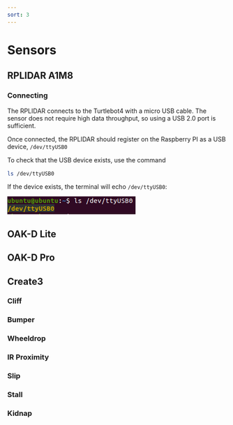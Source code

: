 ```yaml
---
sort: 3
---
```


# Sensors

## RPLIDAR A1M8

### Connecting

The RPLIDAR connects to the Turtlebot4 with a micro USB cable. The sensor does not require high data throughput, so using a USB 2.0 port is sufficient. 

Once connected, the RPLIDAR should register on the Raspberry PI as a USB device, `/dev/ttyUSB0`

To check that the USB device exists, use the command

```bash
ls /dev/ttyUSB0
```

If the device exists, the terminal will echo `/dev/ttyUSB0`:

![ls_dev_ttyUSB0](images/ls_dev_ttyUSB0.png)

## OAK-D Lite

## OAK-D Pro

## Create3

### Cliff

### Bumper

### Wheeldrop

### IR Proximity

### Slip

### Stall

### Kidnap